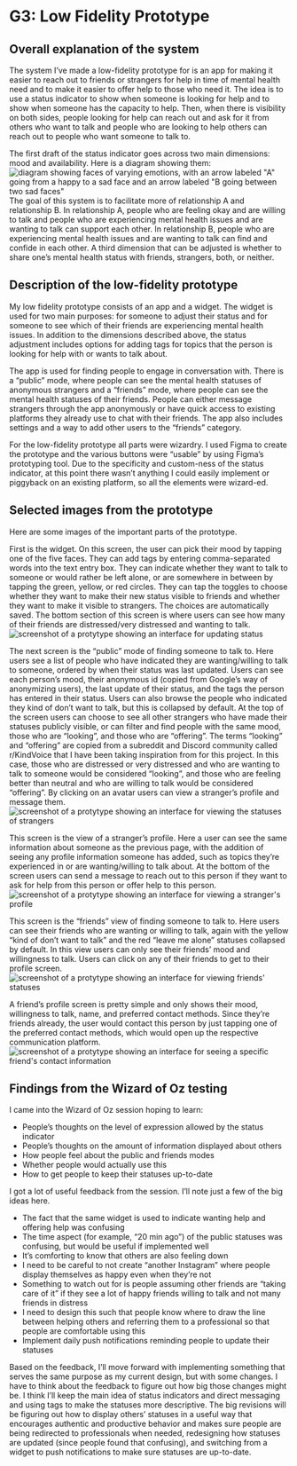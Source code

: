 # G3: Low Fidelity Prototype
## Overall explanation of the system
The system I’ve made a low-fidelity prototype for is an app for making it easier to reach out to friends or strangers for help in time of mental health need and to make it easier to offer help to those who need it. The idea is to use a status indicator to show when someone is looking for help and to show when someone has the capacity to help. Then, when there is visibility on both sides, people looking for help can reach out and ask for it from others who want to talk and people who are looking to help others can reach out to people who want someone to talk to.

The first draft of the status indicator goes across two main dimensions: mood and availability. Here is a diagram showing them:
![diagram showing faces of varying emotions, with an arrow labeled "A" going from a happy to a sad face and an arrow labeled "B going between two sad faces"](img/G3_1.png)
The goal of this system is to facilitate more of relationship A and relationship B. In relationship A, people who are feeling okay and are willing to talk and people who are experiencing mental health issues and are wanting to talk can support each other. In relationship B, people who are experiencing mental health issues and are wanting to talk can find and confide in each other. A third dimension that can be adjusted is whether to share one’s mental health status with friends, strangers, both, or neither.

## Description of the low-fidelity prototype
My low fidelity prototype consists of an app and a widget. The widget is used for two main purposes: for someone to adjust their status and for someone to see which of their friends are experiencing mental health issues. In addition to the dimensions described above, the status adjustment includes options for adding tags for topics that the person is looking for help with or wants to talk about.

The app is used for finding people to engage in conversation with. There is a “public” mode, where people can see the mental health statuses of anonymous strangers and a “friends” mode, where people can see the mental health statuses of their friends. People can either message strangers through the app anonymously or have quick access to existing platforms they already use to chat with their friends. The app also includes settings and a way to add other users to the “friends” category.

For the low-fidelity prototype all parts were wizardry. I used Figma to create the prototype and the various buttons were “usable” by using Figma’s prototyping tool. Due to the specificity and custom-ness of the status indicator, at this point there wasn’t anything I could easily implement or piggyback on an existing platform, so all the elements were wizard-ed. 
## Selected images from the prototype
Here are some images of the important parts of the prototype. 

First is the widget. On this screen, the user can pick their mood by tapping one of the five faces. They can add tags by entering comma-separated words into the text entry box. They can indicate whether they want to talk to someone or would rather be left alone, or are somewhere in between by tapping the green, yellow, or red circles. They can tap the toggles to choose whether they want to make their new status visible to friends and whether they want to make it visible to strangers. The choices are automatically saved. The bottom section of this screen is where users can see how many of their friends are distressed/very distressed and wanting to talk.
![screenshot of a protytype showing an interface for updating status](img/G3_2.png)

The next screen is the “public” mode of finding someone to talk to. Here users see a list of people who have indicated they are wanting/willing to talk to someone, ordered by when their status was last updated. Users can see each person’s mood, their anonymous id (copied from Google’s way of anonymizing users), the last update of their status, and the tags the person has entered in their status. Users can also browse the people who indicated they kind of don’t want to talk, but this is collapsed by default. At the top of the screen users can choose to see all other strangers who have made their statuses publicly visible, or can filter and find people with the same mood, those who are “looking”, and those who are “offering”. The terms “looking” and “offering” are copied from a subreddit and Discord community called r/KindVoice that I have been taking inspiration from for this project. In this case, those who are distressed or very distressed and who are wanting to talk to someone would be considered “looking”, and those who are feeling better than neutral and who are willing to talk would be considered “offering”. By clicking on an avatar users can view a stranger’s profile and message them.
![screenshot of a protytype showing an interface for viewing the statuses of strangers](img/G3_3.png)


This screen is the view of a stranger’s profile. Here a user can see the same information about someone as the previous page, with the addition of seeing any profile information someone has added, such as topics they’re experienced in or are wanting/willing to talk about. At the bottom of the screen users can send a message to reach out to this person if they want to ask for help from this person or offer help to this person.
![screenshot of a protytype showing an interface for viewing a stranger's profile](img/G3_4.png)


This screen is the “friends” view of finding someone to talk to. Here users can see their friends who are wanting or willing to talk, again with the yellow “kind of don’t want to talk” and the red “leave me alone” statuses collapsed by default. In this view users can only see their friends’ mood and willingness to talk. Users can click on any of their friends to get to their profile screen.
![screenshot of a protytype showing an interface for viewing friends' statuses](img/G3_5.png)


A friend’s profile screen is pretty simple and only shows their mood, willingness to talk, name, and preferred contact methods. Since they’re friends already, the user would contact this person by just tapping one of the preferred contact methods, which would open up the respective communication platform.
![screenshot of a protytype showing an interface for seeing a specific friend's contact information](img/G3_6.png)


## Findings from the Wizard of Oz testing

I came into the Wizard of Oz session hoping to learn:
- People’s thoughts on the level of expression allowed by the status indicator
- People’s thoughts on the amount of information displayed about others
- How people feel about the public and friends modes
- Whether people would actually use this
- How to get people to keep their statuses up-to-date

I got a lot of useful feedback from the session. I’ll note just a few of the big ideas here. 
- The fact that the same widget is used to indicate wanting help and offering help was confusing
- The time aspect (for example, “20 min ago”) of the public statuses was confusing, but would be useful if implemented well
- It’s comforting to know that others are also feeling down
- I need to be careful to not create “another Instagram” where people display themselves as happy even when they’re not 
- Something to watch out for is people assuming other friends are “taking care of it” if they see a lot of happy friends willing to talk and not many friends in distress
- I need to design this such that people know where to draw the line between helping others and referring them to a professional so that people are comfortable using this
- Implement daily push notifications reminding people to update their statuses

Based on the feedback, I’ll move forward with implementing something that serves the same purpose as my current design, but with some changes. I have to think about the feedback to figure out how big those changes might be. I think I’ll keep the main idea of status indicators and direct messaging and using tags to make the statuses more descriptive. The big revisions will be figuring out how to display others’ statuses in a useful way that encourages authentic and productive behavior and makes sure people are being redirected to professionals when needed, redesigning how statuses are updated (since people found that confusing), and switching from a widget to push notifications to make sure statuses are up-to-date.


